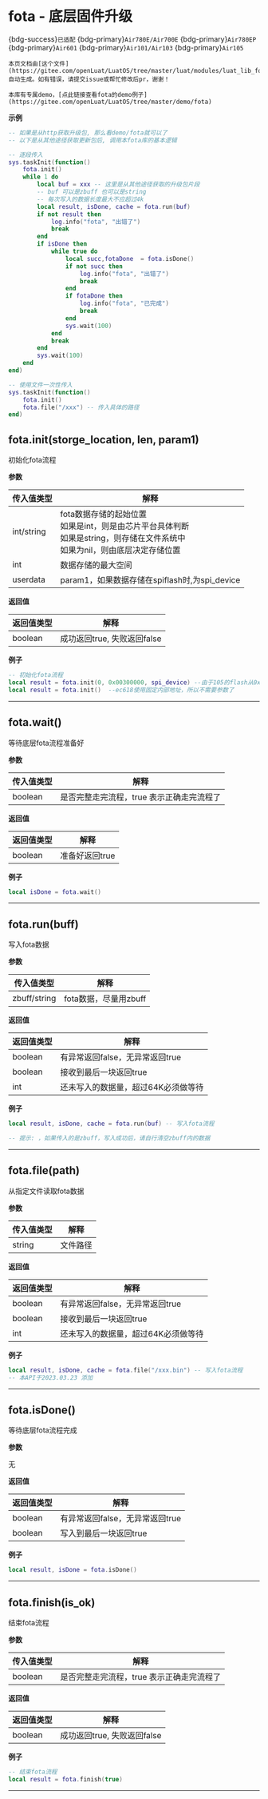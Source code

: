 # fota - 底层固件升级

{bdg-success}`已适配` {bdg-primary}`Air780E/Air700E` {bdg-primary}`Air780EP` {bdg-primary}`Air601` {bdg-primary}`Air101/Air103` {bdg-primary}`Air105`

```{note}
本页文档由[这个文件](https://gitee.com/openLuat/LuatOS/tree/master/luat/modules/luat_lib_fota.c)自动生成。如有错误，请提交issue或帮忙修改后pr，谢谢！
```

```{tip}
本库有专属demo，[点此链接查看fota的demo例子](https://gitee.com/openLuat/LuatOS/tree/master/demo/fota)
```

**示例**

```lua
-- 如果是从http获取升级包, 那么看demo/fota就可以了
-- 以下是从其他途径获取更新包后, 调用本fota库的基本逻辑

-- 逐段传入
sys.taskInit(function()
    fota.init()
    while 1 do
        local buf = xxx -- 这里是从其他途径获取的升级包片段
        -- buf 可以是zbuff 也可以是string
        -- 每次写入的数据长度最大不应超过4k
        local result, isDone, cache = fota.run(buf) 
        if not result then
            log.info("fota", "出错了")
            break
        end
        if isDone then
            while true do
                local succ,fotaDone  = fota.isDone()
                if not succ then
                    log.info("fota", "出错了")
                    break
                end
                if fotaDone then
                    log.info("fota", "已完成")
                    break
                end
                sys.wait(100)
            end
            break
        end
        sys.wait(100)
    end
end)

-- 使用文件一次性传入
sys.taskInit(function()
    fota.init()
    fota.file("/xxx") -- 传入具体的路径
end)

```

## fota.init(storge_location, len, param1)



初始化fota流程

**参数**

|传入值类型|解释|
|-|-|
|int/string|fota数据存储的起始位置<br>如果是int，则是由芯片平台具体判断<br>如果是string，则存储在文件系统中<br>如果为nil，则由底层决定存储位置|
|int|数据存储的最大空间|
|userdata|param1，如果数据存储在spiflash时,为spi_device|

**返回值**

|返回值类型|解释|
|-|-|
|boolean|成功返回true, 失败返回false|

**例子**

```lua
-- 初始化fota流程
local result = fota.init(0, 0x00300000, spi_device)	--由于105的flash从0x01000000开始，所以0就是外部spiflash
local result = fota.init()	--ec618使用固定内部地址，所以不需要参数了

```

---

## fota.wait()



等待底层fota流程准备好

**参数**

|传入值类型|解释|
|-|-|
|boolean|是否完整走完流程，true 表示正确走完流程了|

**返回值**

|返回值类型|解释|
|-|-|
|boolean|准备好返回true|

**例子**

```lua
local isDone = fota.wait()

```

---

## fota.run(buff)



写入fota数据

**参数**

|传入值类型|解释|
|-|-|
|zbuff/string|fota数据，尽量用zbuff|

**返回值**

|返回值类型|解释|
|-|-|
|boolean|有异常返回false，无异常返回true|
|boolean|接收到最后一块返回true|
|int|还未写入的数据量，超过64K必须做等待|

**例子**

```lua
local result, isDone, cache = fota.run(buf) -- 写入fota流程

-- 提示: ，如果传入的是zbuff，写入成功后，请自行清空zbuff内的数据

```

---

## fota.file(path)



从指定文件读取fota数据

**参数**

|传入值类型|解释|
|-|-|
|string|文件路径|

**返回值**

|返回值类型|解释|
|-|-|
|boolean|有异常返回false，无异常返回true|
|boolean|接收到最后一块返回true|
|int|还未写入的数据量，超过64K必须做等待|

**例子**

```lua
local result, isDone, cache = fota.file("/xxx.bin") -- 写入fota流程
-- 本API于2023.03.23 添加

```

---

## fota.isDone()



等待底层fota流程完成

**参数**

无

**返回值**

|返回值类型|解释|
|-|-|
|boolean|有异常返回false，无异常返回true|
|boolean|写入到最后一块返回true|

**例子**

```lua
local result, isDone = fota.isDone()

```

---

## fota.finish(is_ok)



结束fota流程

**参数**

|传入值类型|解释|
|-|-|
|boolean|是否完整走完流程，true 表示正确走完流程了|

**返回值**

|返回值类型|解释|
|-|-|
|boolean|成功返回true, 失败返回false|

**例子**

```lua
-- 结束fota流程
local result = fota.finish(true)

```

---

